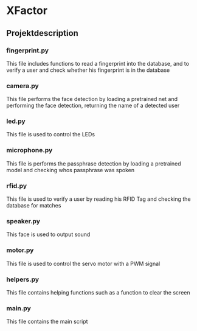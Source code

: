 # XFactor

## Projektdescription

### fingerprint.py

This file includes functions to read a fingerprint into the database, and to verify a user and check whether his fingerprint is in the database

### camera.py

This file performs the face detection by loading a pretrained net and performing the face detection, returning the name of a detected user

### led.py

This file is used to control the LEDs

### microphone.py

This file is performs the passphrase detection by loading a pretrained model and checking whos passphrase was spoken

### rfid.py

This file is used to verify a user by reading his RFID Tag and checking the database for matches

### speaker.py

This face is used to output sound

### motor.py

This file is used to control the servo motor with a PWM signal

### helpers.py

This file contains helping functions such as a function to clear the screen

### main.py

This file contains the main script
